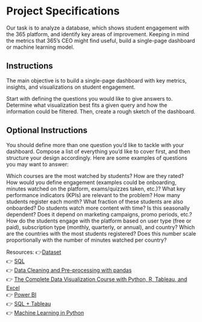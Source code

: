 # Project Specifications


Our task is to analyze a database, which shows student engagement with the 365 platform, and identify key areas of improvement. Keeping in mind the metrics that 365’s CEO might find useful, build a single-page dashboard or machine learning model. 

## Instructions

The main objective is to build a single-page dashboard with key metrics, insights, and visualizations on student engagement.

Start with defining the questions you would like to give answers to. Determine what visualization best fits a given query and how the information could be filtered. Then, create a rough sketch of the dashboard.


## Optional Instructions

You should define more than one question you’d like to tackle with your dashboard. Compose a list of everything you’d like to cover first, and then structure your design accordingly. Here are some examples of questions you may want to answer:

Which courses are the most watched by students? How are they rated?
How would you define engagement (examples could be onboarding, minutes watched on the platform, exams/quizzes taken, etc.)?
What key performance indicators (KPIs) are relevant to the problem?
How many students register each month? What fraction of these students are also onboarded?
Do students watch more content with time? Is this seasonally dependent? Does it depend on marketing campaigns, promo periods, etc.?
How do the students engage with the platform based on user type (free or paid), subscription type (monthly, quarterly, or annual), and country?
Which are the countries with the most students registered? Does this number scale proportionally with the number of minutes watched per country?

Resources: 
👉[Dataset](https://www.dropbox.com/s/7g5zgocllutcb1x/365_learning_challenge.zip?dl=0)\
👉 [SQL](https://learn.365datascience.com/courses/preview/sql/)\
👉 [Data Cleaning and Pre-processing with pandas](https://learn.365datascience.com/courses/preview/data-cleaning-preprocessing-pandas/)\
👉 [The Complete Data Visualization Course with Python, R, Tableau, and Excel](https://learn.365datascience.com/courses/preview/data-visualization/)\
👉 [Power BI](https://learn.365datascience.com/courses/preview/introduction-to-power-bi/)\
👉 [SQL + Tableau](https://learn.365datascience.com/courses/preview/sql-tableau/)\
👉 [Machine Learning in Python](https://learn.365datascience.com/courses/preview/machine-learning-in-python/)

